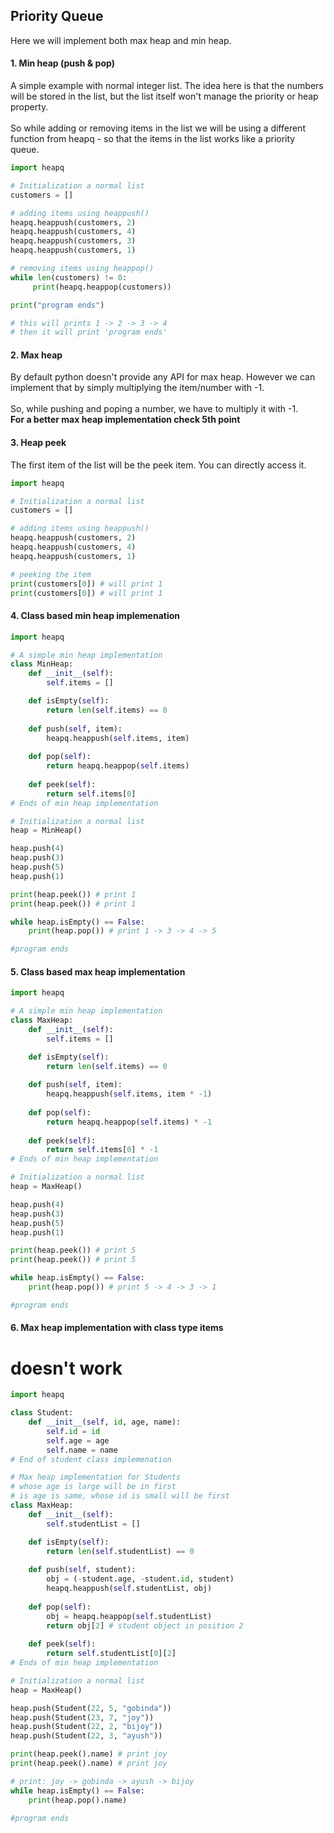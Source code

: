 
## Priority Queue
Here we will implement both max heap and min heap.

#### 1. Min heap (push & pop)

A simple example with normal integer list. The idea here is that the numbers will be stored in the list, but the list itself won't manage the priority or heap property. 
</br></br>
So while adding or removing items in the list we will be using a different function from heapq - so that the items in the list works like a priority queue.

```python
import heapq

# Initialization a normal list
customers = []

# adding items using heappush()
heapq.heappush(customers, 2)
heapq.heappush(customers, 4)
heapq.heappush(customers, 3)
heapq.heappush(customers, 1)

# removing items using heappop()
while len(customers) != 0:
     print(heapq.heappop(customers))

print("program ends")

# this will prints 1 -> 2 -> 3 -> 4
# then it will print 'program ends'
```


#### 2. Max heap

By default python doesn't provide any API for max heap. However we can implement that by simply multiplying the item/number with -1.
</br></br>
So, while pushing and poping a number, we have to multiply it with -1.
</br>
<b>For a better max heap implementation check 5th point</b>


#### 3. Heap peek

The first item of the list will be the peek item. You can directly access it.

```python
import heapq

# Initialization a normal list
customers = []

# adding items using heappush()
heapq.heappush(customers, 2)
heapq.heappush(customers, 4)
heapq.heappush(customers, 1)

# peeking the item
print(customers[0]) # will print 1
print(customers[0]) # will print 1
```

#### 4. Class based min heap implemenation


```python
import heapq

# A simple min heap implementation
class MinHeap:
    def __init__(self):
        self.items = []

    def isEmpty(self):
        return len(self.items) == 0
    
    def push(self, item):
        heapq.heappush(self.items, item)
    
    def pop(self):
        return heapq.heappop(self.items)
    
    def peek(self):
        return self.items[0]
# Ends of min heap implementation

# Initialization a normal list
heap = MinHeap()

heap.push(4)
heap.push(3)
heap.push(5)
heap.push(1)

print(heap.peek()) # print 1
print(heap.peek()) # print 1

while heap.isEmpty() == False:
    print(heap.pop()) # print 1 -> 3 -> 4 -> 5

#program ends
```


#### 5. Class based max heap implementation

```python
import heapq

# A simple min heap implementation
class MaxHeap:
    def __init__(self):
        self.items = []

    def isEmpty(self):
        return len(self.items) == 0
    
    def push(self, item):
        heapq.heappush(self.items, item * -1)
    
    def pop(self):
        return heapq.heappop(self.items) * -1
    
    def peek(self):
        return self.items[0] * -1
# Ends of min heap implementation

# Initialization a normal list
heap = MaxHeap()

heap.push(4)
heap.push(3)
heap.push(5)
heap.push(1)

print(heap.peek()) # print 5
print(heap.peek()) # print 5

while heap.isEmpty() == False:
    print(heap.pop()) # print 5 -> 4 -> 3 -> 1

#program ends
```


#### 6. Max heap implementation with class type items
# doesn't work
```python
import heapq

class Student:
    def __init__(self, id, age, name):
        self.id = id
        self.age = age
        self.name = name
# End of student class implemenation

# Max heap implementation for Students
# whose age is large will be in first
# is age is same, whose id is small will be first
class MaxHeap:
    def __init__(self):
        self.studentList = []

    def isEmpty(self):
        return len(self.studentList) == 0
    
    def push(self, student):
        obj = (-student.age, -student.id, student)
        heapq.heappush(self.studentList, obj)
    
    def pop(self):
        obj = heapq.heappop(self.studentList)
        return obj[2] # student object in position 2
    
    def peek(self):
        return self.studentList[0][2]
# Ends of min heap implementation

# Initialization a normal list
heap = MaxHeap()

heap.push(Student(22, 5, "gobinda"))
heap.push(Student(23, 7, "joy"))
heap.push(Student(22, 2, "bijoy"))
heap.push(Student(22, 3, "ayush"))

print(heap.peek().name) # print joy
print(heap.peek().name) # print joy

# print: joy -> gobinda -> ayush -> bijoy
while heap.isEmpty() == False:
    print(heap.pop().name)

#program ends
```